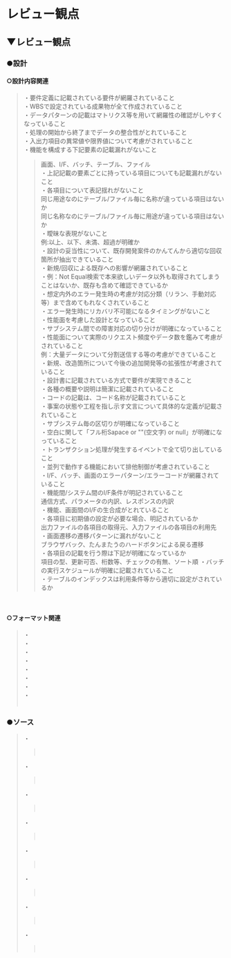 # レビュー観点

## ▼レビュー観点

### ●設計

#### ○設計内容関連
>・要件定義に記載されている要件が網羅されていること<br>
>・WBSで設定されている成果物が全て作成されていること<br>
>・データパターンの記載はマトリクス等を用いて網羅性の確認がしやすくなっていること<br>
>・処理の開始から終了までデータの整合性がとれていること<br>
>・入出力項目の異常値や限界値について考慮がされていること<br>
>・機能を構成する下記要素の記載漏れがないこと<br>
>>画面、I/F、バッチ、テーブル、ファイル<br>
>・上記記載の要素ごとに持っている項目についても記載漏れがないこと<br>
>・各項目について表記揺れがないこと<br>
>>同じ用途なのにテーブル/ファイル毎に名称が違っている項目はないか<br>
>>同じ名称なのにテーブル/ファイル毎に用途が違っている項目はないか<br>
>・曖昧な表現がないこと<br>
>>例:以上、以下、未満、超過が明確か<br>
>・設計の妥当性について、既存開発案件のかんてんから適切な回収箇所が抽出できていること<br>
>・新規/回収による既存への影響が網羅されていること<br>
>・例：Not Equal検索で本来欲しいデータ以外も取得されてしまうことはないか、既存も含めて確認できているか<br>
>・想定内外のエラー発生時の考慮が対応分類（リラン、手動対応等）まで含めてもれなくされていること<br>
>・エラー発生時にリカバリ不可能になるタイミングがないこと<br>
>・性能面を考慮した設計となっていること<br>
>・サブシステム間での障害対応の切り分けが明確になっていること<br>
>・性能面について実際のリクエスト頻度やデータ数を鑑みて考慮がされていること<br>
>>例：大量データについて分割送信する等の考慮ができていること<br>
>・新規、改造箇所について今後の追加開発等の拡張性が考慮されていること<br>
>・設計書に記載されている方式で要件が実現できること<br>
>・各種の概要や説明は簡潔に記載されていること<br>
>・コードの記載は、コード名称が記載されていること<br>
>・事案の状態や工程を指し示す文言について具体的な定義が記載されていること<br>
>・サブシステム毎の区切りが明確になっていること<br>
>・空白に関して「フル桁Sapace or ""(空文字) or null」が明確になっていること<br>
>・トランザクション処理が発生するイベントで全て切り出していること<br>
>・並列で動作する機能において排他制御が考慮されていること<br>
>・I/F、バッチ、画面のエラーパターン/エラーコードが網羅されていること<br>
>・機能間/システム間のI/F条件が明記されていること<br>
>>通信方式、パラメータの内訳、レスポンスの内訳<br>
>・機能、画面間のI/Fの生合成がとれていること<br>
>・各項目に初期値の設定が必要な場合、明記されているか<br>
>>出力ファイルの各項目の取得元、入力ファイルの各項目の利用先<br>
>・画面遷移の遷移パターンに漏れがないこと<br>
>>ブラウザバック、たんまたうのハードボタンによる戻る遷移<br>
>・各項目の記載を行う際は下記が明確になっているか<br>
>>項目の型、更新可否、桁数等、チェックの有無、ソート順
>・バッチの実行スケジュールが明確に記載されていること<br>
>・テーブルのインデックスは利用条件等から適切に設定がされているか<br>
<br>

#### ○フォーマット関連
>・<br>
>・<br>
>・<br>
>・<br>
>・<br>
>・<br>
>・<br>
>・<br>
><br>


### ●ソース
>・<br>
>><br>
>・<br>
>><br>
>・<br>
>><br>
>・<br>
>><br>
>・<br>
>><br>
>・<br>
>><br>
>・<br>
>><br>
>・<br>
>><br>
<br>
